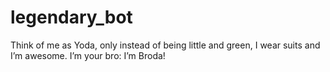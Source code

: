 # legendary_bot
Think of me as Yoda, only instead of being little and green, I wear suits and I’m awesome. I’m your bro: I’m Broda!
